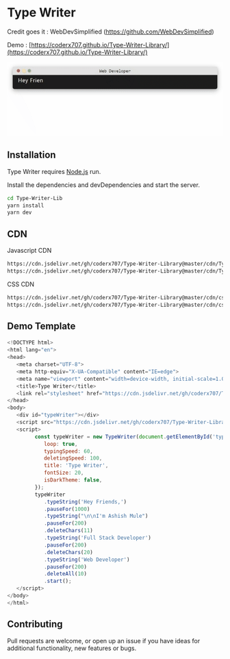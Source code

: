 # Type Writer

Credit goes it : WebDevSimplified (https://github.com/WebDevSimplified)

Demo : [https://coderx707.github.io/Type-Writer-Library/](https://coderx707.github.io/Type-Writer-Library/)

![Type Writer](https://raw.githubusercontent.com/CoderX707/Type-Writer-Lib/master/typing.gif)

## Installation

Type Writer requires [Node.js](https://nodejs.org/) run.

Install the dependencies and devDependencies and start the server.

```sh
cd Type-Writer-Lib
yarn install
yarn dev
```

## CDN

Javascript CDN
```sh
https://cdn.jsdelivr.net/gh/coderx707/Type-Writer-Library@master/cdn/TypeWriter.js
https://cdn.jsdelivr.net/gh/coderx707/Type-Writer-Library@master/cdn/TypeWriter.min.js
```

CSS CDN
```sh
https://cdn.jsdelivr.net/gh/coderx707/Type-Writer-Library@master/cdn/css/style.css
https://cdn.jsdelivr.net/gh/coderx707/Type-Writer-Library@master/cdn/css/style.min.css
```

## Demo Template

```javascript
<!DOCTYPE html>
<html lang="en">
<head>
   <meta charset="UTF-8">
   <meta http-equiv="X-UA-Compatible" content="IE=edge">
   <meta name="viewport" content="width=device-width, initial-scale=1.0">
   <title>Type Writer</title>
   <link rel="stylesheet" href="https://cdn.jsdelivr.net/gh/coderx707/Type-Writer-Library@master/cdn/css/style.min.css">
</head>
<body>
   <div id="typeWriter"></div>
   <script src="https://cdn.jsdelivr.net/gh/coderx707/Type-Writer-Library@master/cdn/TypeWriter.min.js"></script>
   <script>
         const typeWriter = new TypeWriter(document.getElementById('typeWriter'), {
            loop: true,
            typingSpeed: 60,
            deletingSpeed: 100,
            title: 'Type Writer',
            fontSize: 20,
            isDarkTheme: false,
         });
         typeWriter
            .typeString('Hey Friends,')
            .pauseFor(1000)
            .typeString("\n\nI'm Ashish Mule")
            .pauseFor(200)
            .deleteChars(11)
            .typeString('Full Stack Developer')
            .pauseFor(200)
            .deleteChars(20)
            .typeString('Web Developer')
            .pauseFor(200)
            .deleteAll(10)
            .start();
   </script>
</body>
</html>
```

## Contributing
Pull requests are welcome, or open up an issue if you have ideas for additional functionality, new features or bugs.
